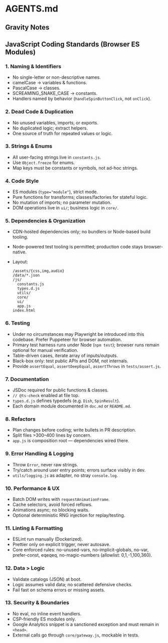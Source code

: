 # AGENTS.md

## Gravity Notes

## JavaScript Coding Standards (Browser ES Modules)

### 1. Naming & Identifiers

* No single-letter or non-descriptive names.
* camelCase → variables & functions.
* PascalCase → classes.
* SCREAMING_SNAKE_CASE → constants.
* Handlers named by behavior (`handleSpinButtonClick`, not `onClick`).

### 2. Dead Code & Duplication

* No unused variables, imports, or exports.
* No duplicated logic; extract helpers.
* One source of truth for repeated values or logic.

### 3. Strings & Enums

* All user-facing strings live in `constants.js`.
* Use `Object.freeze` for enums.
* Map keys must be constants or symbols, not ad-hoc strings.

### 4. Code Style

* ES modules (`type="module"`), strict mode.
* Pure functions for transforms; classes/factories for stateful logic.
* No mutation of imports; no parameter mutation.
* DOM operations live in `ui/`; business logic in `core/`.

### 5. Dependencies & Organization

* CDN-hosted dependencies only; no bundlers or Node-based build tooling.
* Node-powered test tooling is permitted; production code stays browser-native.
* Layout:

  ```
  /assets/{css,img,audio}
  /data/*.json
  /js/
    constants.js
    types.d.js
    utils/
    core/
    ui/
    app.js
  index.html
  ```

### 6. Testing

* Under no circumstances may Playwright be introduced into this codebase. Prefer Puppeteer for browser automation.
* Primary test harness runs under Node (`npm test`); browser runs remain optional for manual verification.
* Table-driven cases, iterate array of inputs/outputs.
* Black-box only: test public APIs and DOM, not internals.
* Provide `assertEqual`, `assertDeepEqual`, `assertThrows` in `tests/assert.js`.

### 7. Documentation

* JSDoc required for public functions & classes.
* `// @ts-check` enabled at file top.
* `types.d.js` defines typedefs (e.g. `Dish`, `SpinResult`).
* Each domain module documented in `doc.md` or `README.md`.

### 8. Refactors

* Plan changes before coding; write bullets in PR description.
* Split files >300–400 lines by concern.
* `app.js` is composition root — dependencies wired there.

### 9. Error Handling & Logging

* Throw `Error`, never raw strings.
* Try/catch around user entry points; errors surface visibly in dev.
* `utils/logging.js` as adapter, no stray `console.log`.

### 10. Performance & UX

* Batch DOM writes with `requestAnimationFrame`.
* Cache selectors, avoid forced reflows.
* Animations async; no blocking waits.
* Optional deterministic RNG injection for replay/testing.

### 11. Linting & Formatting

* ESLint run manually (Dockerized).
* Prettier only on explicit trigger, never autosave.
* Core enforced rules: no-unused-vars, no-implicit-globals, no-var, prefer-const, eqeqeq, no-magic-numbers (allowlist:
  0,1,-1,100,360).

### 12. Data > Logic

* Validate catalogs (JSON) at boot.
* Logic assumes valid data; no scattered defensive checks.
* Fail fast on schema errors or missing assets.

### 13. Security & Boundaries

* No eval, no inline event handlers.
* CSP-friendly ES modules only.
* Google Analytics snippet is a sanctioned exception and must remain in `<head>`.
* External calls go through `core/gateway.js`, mockable in tests.

